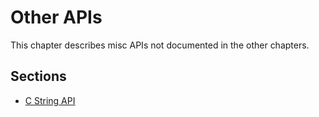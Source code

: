 # Other APIs

This chapter describes misc APIs not documented in the other chapters.

## Sections

- [C String API](c-string-api.md)
